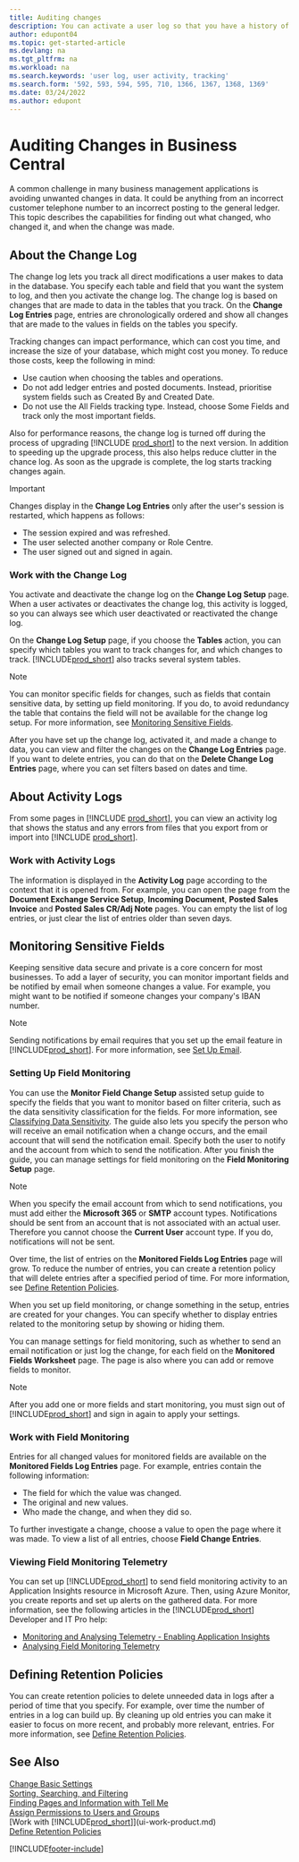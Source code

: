 ```yaml
---
title: Auditing changes
description: You can activate a user log so that you have a history of any changes made to data in tracked tables. You can also track activities with certain types of activity logs.
author: edupont04
ms.topic: get-started-article
ms.devlang: na
ms.tgt_pltfrm: na
ms.workload: na
ms.search.keywords: 'user log, user activity, tracking'
ms.search.form: '592, 593, 594, 595, 710, 1366, 1367, 1368, 1369'
ms.date: 03/24/2022
ms.author: edupont
---
```

# <a name="auditing-changes-in-business-central" />Auditing Changes in Business Central

A common challenge in many business management applications is avoiding unwanted changes in data. It could be anything from an incorrect customer telephone number to an incorrect posting to the general ledger. This topic describes the capabilities for finding out what changed, who changed it, and when the change was made.

## <a name="about-the-change-log" />About the Change Log

The change log lets you track all direct modifications a user makes to data in the database. You specify each table and field that you want the system to log, and then you activate the change log. The change log is based on changes that are made to data in the tables that you track. On the **Change Log Entries** page, entries are chronologically ordered and show all changes that are made to the values in fields on the tables you specify. 

Tracking changes can impact performance, which can cost you time, and increase the size of your database, which might cost you money. To reduce those costs, keep the following in mind:

- Use caution when choosing the tables and operations.
- Do not add ledger entries and posted documents. Instead, prioritise system fields such as Created By and Created Date.
- Do not use the All Fields tracking type. Instead, choose Some Fields and track only the most important fields.

Also for performance reasons, the change log is turned off during the process of upgrading [!INCLUDE [prod_short](includes/prod_short.md)] to the next version. In addition to speeding up the upgrade process, this also helps reduce clutter in the chance log. As soon as the upgrade is complete, the log starts tracking changes again.

> [!Important]
> Changes display in the **Change Log Entries** only after the user's session is restarted, which happens as follows:
>
> * The session expired and was refreshed.
> * The user selected another company or Role Centre.
> * The user signed out and signed in again.

### <a name="work-with-the-change-log" />Work with the Change Log
You activate and deactivate the change log on the **Change Log Setup** page. When a user activates or deactivates the change log, this activity is logged, so you can always see which user deactivated or reactivated the change log.

On the **Change Log Setup** page, if you choose the **Tables** action, you can specify which tables you want to track changes for, and which changes to track. [!INCLUDE[prod_short](includes/prod_short.md)] also tracks several system tables.

> [!NOTE]
> You can monitor specific fields for changes, such as fields that contain sensitive data, by setting up field monitoring. If you do, to avoid redundancy the table that contains the field will not be available for the change log setup. For more information, see [Monitoring Sensitive Fields](across-log-changes.md#monitoring-sensitive-fields).

After you have set up the change log, activated it, and made a change to data, you can view and filter the changes on the **Change Log Entries** page. If you want to delete entries, you can do that on the **Delete Change Log Entries** page, where you can set filters based on dates and time.  

## <a name="about-activity-logs" />About Activity Logs

From some pages in [!INCLUDE [prod_short](includes/prod_short.md)], you can view an activity log that shows the status and any errors from files that you export from or import into [!INCLUDE [prod_short](includes/prod_short.md)].  

### <a name="work-with-activity-logs" />Work with Activity Logs
The information is displayed in the **Activity Log** page according to the context that it is opened from. For example, you can open the page from the **Document Exchange Service Setup**, **Incoming Document**, **Posted Sales Invoice** and **Posted Sales CR/Adj Note** pages. You can empty the list of log entries, or just clear the list of entries older than seven days.  

## <a name="monitoring-sensitive-fields" />Monitoring Sensitive Fields

Keeping sensitive data secure and private is a core concern for most businesses. To add a layer of security, you can monitor important fields and be notified by email when someone changes a value. For example, you might want to be notified if someone changes your company's IBAN number.

> [!NOTE]
> Sending notifications by email requires that you set up the email feature in [!INCLUDE[prod_short](includes/prod_short.md)]. For more information, see [Set Up Email](admin-how-setup-email.md).

### <a name="setting-up-field-monitoring" />Setting Up Field Monitoring

You can use the **Monitor Field Change Setup** assisted setup guide to specify the fields that you want to monitor based on filter criteria, such as the data sensitivity classification for the fields. For more information, see [Classifying Data Sensitivity](admin-classifying-data-sensitivity.md). The guide also lets you specify the person who will receive an email notification when a change occurs, and the email account that will send the notification email. Specify both the user to notify and the account from which to send the notification. After you finish the guide, you can manage settings for field monitoring on the **Field Monitoring Setup** page. 

> [!NOTE]
> When you specify the email account from which to send notifications, you must add either the **Microsoft 365** or **SMTP** account types. Notifications should be sent from an account that is not associated with an actual user. Therefore you cannot choose the **Current User** account type. If you do, notifications will not be sent. 

Over time, the list of entries on the **Monitored Fields Log Entries** page will grow. To reduce the number of entries, you can create a retention policy that will delete entries after a specified period of time. For more information, see [Define Retention Policies](admin-data-retention-policies.md).

When you set up field monitoring, or change something in the setup, entries are created for your changes. You can specify whether to display entries related to the monitoring setup by showing or hiding them. 

You can manage settings for field monitoring, such as whether to send an email notification or just log the change, for each field on the **Monitored Fields Worksheet** page. The page is also where you can add or remove fields to monitor.

> [!NOTE]
> After you add one or more fields and start monitoring, you must sign out of [!INCLUDE[prod_short](includes/prod_short.md)] and sign in again to apply your settings.

### <a name="work-with-field-monitoring" />Work with Field Monitoring

Entries for all changed values for monitored fields are available on the **Monitored Fields Log Entries** page. For example, entries contain the following information:

* The field for which the value was changed.
* The original and new values.
* Who made the change, and when they did so. 

To further investigate a change, choose a value to open the page where it was made. To view a list of all entries, choose **Field Change Entries**.

### <a name="viewing-field-monitoring-telemetry" />Viewing Field Monitoring Telemetry

You can set up [!INCLUDE[prod_short](includes/prod_short.md)] to send field monitoring activity to an Application Insights resource in Microsoft Azure. Then, using Azure Monitor, you create reports and set up alerts on the gathered data. For more information, see the following articles in the [!INCLUDE[prod_short](includes/prod_short.md)] Developer and IT Pro help:

- [Monitoring and Analysing Telemetry - Enabling Application Insights](/dynamics365/business-central/dev-itpro/administration/telemetry-overview#enable)
- [Analysing Field Monitoring Telemetry](/dynamics365/business-central/dev-itpro/administration/telemetry-field-monitoring-trace)

## <a name="defining-retention-policies" />Defining Retention Policies

You can create retention policies to delete unneeded data in logs after a period of time that you specify. For example, over time the number of entries in a log can build up. By cleaning up old entries you can make it easier to focus on more recent, and probably more relevant, entries. For more information, see [Define Retention Policies](admin-data-retention-policies.md).

## <a name="see-also" />See Also

[Change Basic Settings](ui-change-basic-settings.md)  
[Sorting, Searching, and Filtering](ui-enter-criteria-filters.md)  
[Finding Pages and Information with Tell Me](ui-search.md)  
[Assign Permissions to Users and Groups](ui-define-granular-permissions.md)    
[Work with [!INCLUDE[prod_short](includes/prod_short.md)]](ui-work-product.md)  
[Define Retention Policies](admin-data-retention-policies.md)  

[!INCLUDE[footer-include](includes/footer-banner.md)]
